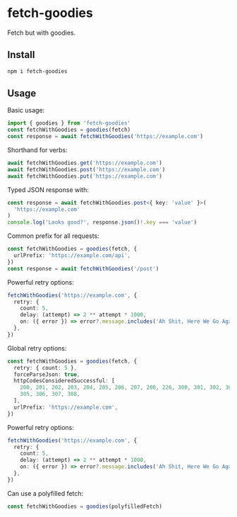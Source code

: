 # fetch-goodies

Fetch but with goodies.

## Install

```sh
npm i fetch-goodies
```

## Usage

Basic usage:

```ts
import { goodies } from 'fetch-goodies'
const fetchWithGoodies = goodies(fetch)
const response = await fetchWithGoodies('https://example.com')
```

Shorthand for verbs:

```ts
await fetchWithGoodies.get('https://example.com')
await fetchWithGoodies.post('https://example.com')
await fetchWithGoodies.put('https://example.com')
```

Typed JSON response with:

```ts
const response = await fetchWithGoodies.post<{ key: 'value' }>(
  'https://example.com'
)
console.log('Looks good?', response.json()!.key === 'value')
```

Common prefix for all requests:

```ts
const fetchWithGoodies = goodies(fetch, {
  urlPrefix: 'https://example.com/api',
})
const response = await fetchWithGoodies('/post')
```

Powerful retry options:

```ts
fetchWithGoodies('https://example.com', {
  retry: {
    count: 5,
    delay: (attempt) => 2 ** attempt * 1000,
    on: ({ error }) => error?.message.includes('Ah Shit, Here We Go Again'),
  },
})
```

Global retry options:

```ts
const fetchWithGoodies = goodies(fetch, {
  retry: { count: 5 },
  forceParseJson: true,
  httpCodesConsideredSuccessful: [
    200, 201, 202, 203, 204, 205, 206, 207, 208, 226, 300, 301, 302, 303, 304,
    305, 306, 307, 308,
  ],
  urlPrefix: 'https://example.com',
})
```

Powerful retry options:

```ts
fetchWithGoodies('https://example.com', {
  retry: {
    count: 5,
    delay: (attempt) => 2 ** attempt * 1000,
    on: ({ error }) => error?.message.includes('Ah Shit, Here We Go Again'),
  },
})
```

Can use a polyfilled fetch:

```ts
const fetchWithGoodies = goodies(polyfilledFetch)
```
